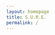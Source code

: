 ```yaml
---
layout: homepage
title: S.U.R.E.
permalink: /
---
```

<!-- Type your notification here - the notification bar will not appear if this is empty. For other changes, refer to _data/homepage.yml to edit the homepage -->
